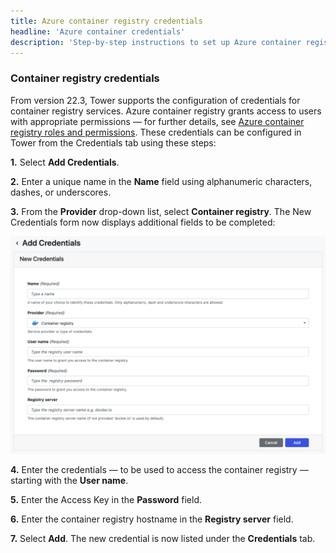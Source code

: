 ```yaml
---
title: Azure container registry credentials
headline: 'Azure container credentials'
description: 'Step-by-step instructions to set up Azure container registry credentials in Nextflow Tower.'
---
```


### Container registry credentials 

From version 22.3, Tower supports the configuration of credentials for container registry services. Azure container registry grants access to users with appropriate permissions — for further details, see [Azure container registry roles and permissions](https://learn.microsoft.com/en-us/azure/container-registry/container-registry-roles). These credentials can be configured in Tower from the Credentials tab using these steps:

**1.** Select **Add Credentials**. 

**2.** Enter a unique name in the **Name** field using alphanumeric characters, dashes, or underscores. 

**3.** From the **Provider** drop-down list, select **Container registry**. The New Credentials form now displays additional fields to be completed: 

![](_images/container_registry_credentials_blank.png)

**4.** Enter the credentials — to be used to access the container registry — starting with the **User name**.

**5.** Enter the Access Key in the **Password** field.

**6.** Enter the container registry hostname in the **Registry server** field.

**7.** Select **Add**. The new credential is now listed under the **Credentials** tab.